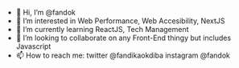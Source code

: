 - 👋 Hi, I’m @fandok
- 👀 I’m interested in Web Performance, Web Accesibility, NextJS
- 🌱 I’m currently learning ReactJS, Tech Management
- 💞️ I’m looking to collaborate on any Front-End thingy but includes Javascript
- 📫 How to reach me: twitter @fandikaokdiba instagram @fandok

<!---
fandok/fandok is a ✨ special ✨ repository because its `README.md` (this file) appears on your GitHub profile.
You can click the Preview link to take a look at your changes.
--->
